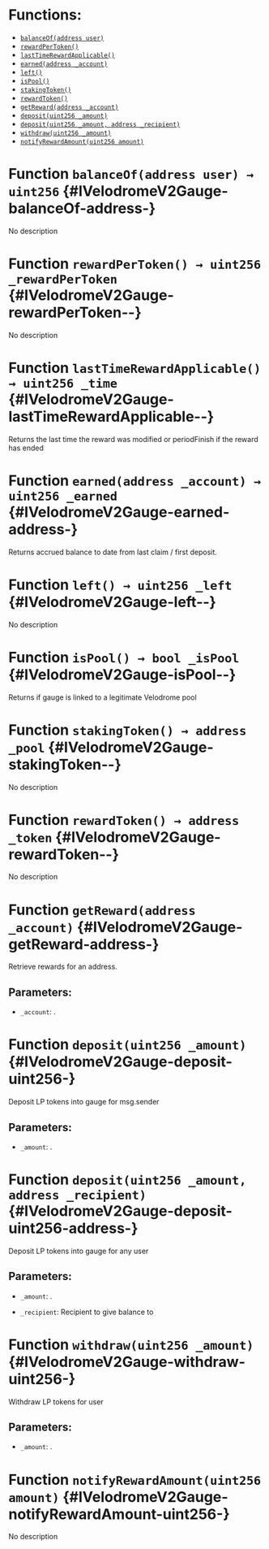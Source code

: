 

# Functions:
- [`balanceOf(address user)`](#IVelodromeV2Gauge-balanceOf-address-)
- [`rewardPerToken()`](#IVelodromeV2Gauge-rewardPerToken--)
- [`lastTimeRewardApplicable()`](#IVelodromeV2Gauge-lastTimeRewardApplicable--)
- [`earned(address _account)`](#IVelodromeV2Gauge-earned-address-)
- [`left()`](#IVelodromeV2Gauge-left--)
- [`isPool()`](#IVelodromeV2Gauge-isPool--)
- [`stakingToken()`](#IVelodromeV2Gauge-stakingToken--)
- [`rewardToken()`](#IVelodromeV2Gauge-rewardToken--)
- [`getReward(address _account)`](#IVelodromeV2Gauge-getReward-address-)
- [`deposit(uint256 _amount)`](#IVelodromeV2Gauge-deposit-uint256-)
- [`deposit(uint256 _amount, address _recipient)`](#IVelodromeV2Gauge-deposit-uint256-address-)
- [`withdraw(uint256 _amount)`](#IVelodromeV2Gauge-withdraw-uint256-)
- [`notifyRewardAmount(uint256 amount)`](#IVelodromeV2Gauge-notifyRewardAmount-uint256-)



# Function `balanceOf(address user) → uint256` {#IVelodromeV2Gauge-balanceOf-address-}
No description




# Function `rewardPerToken() → uint256 _rewardPerToken` {#IVelodromeV2Gauge-rewardPerToken--}
No description




# Function `lastTimeRewardApplicable() → uint256 _time` {#IVelodromeV2Gauge-lastTimeRewardApplicable--}
Returns the last time the reward was modified or periodFinish if the reward has ended




# Function `earned(address _account) → uint256 _earned` {#IVelodromeV2Gauge-earned-address-}
Returns accrued balance to date from last claim / first deposit.




# Function `left() → uint256 _left` {#IVelodromeV2Gauge-left--}
No description




# Function `isPool() → bool _isPool` {#IVelodromeV2Gauge-isPool--}
Returns if gauge is linked to a legitimate Velodrome pool




# Function `stakingToken() → address _pool` {#IVelodromeV2Gauge-stakingToken--}
No description




# Function `rewardToken() → address _token` {#IVelodromeV2Gauge-rewardToken--}
No description




# Function `getReward(address _account)` {#IVelodromeV2Gauge-getReward-address-}
Retrieve rewards for an address.


## Parameters:
- `_account`: .



# Function `deposit(uint256 _amount)` {#IVelodromeV2Gauge-deposit-uint256-}
Deposit LP tokens into gauge for msg.sender


## Parameters:
- `_amount`: .



# Function `deposit(uint256 _amount, address _recipient)` {#IVelodromeV2Gauge-deposit-uint256-address-}
Deposit LP tokens into gauge for any user


## Parameters:
- `_amount`: .

- `_recipient`: Recipient to give balance to



# Function `withdraw(uint256 _amount)` {#IVelodromeV2Gauge-withdraw-uint256-}
Withdraw LP tokens for user


## Parameters:
- `_amount`: .



# Function `notifyRewardAmount(uint256 amount)` {#IVelodromeV2Gauge-notifyRewardAmount-uint256-}
No description




